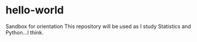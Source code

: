 # hello-world
Sandbox for orientation
This repository will be used as I study Statistics and Python...I think.
